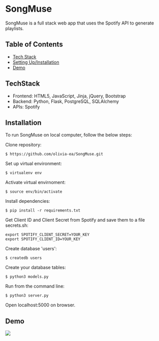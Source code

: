 # SongMuse
SongMuse is a full stack web app that uses the Spotify API to generate playlists. 

## Table of Contents
* [Tech Stack](#techstack) 
* [Setting Up/Installation](#installation)
* [Demo](#demo)

## TechStack
* Frontend: HTML5, JavaScript, Jinja, jQuery, Bootstrap 
* Backend: Python, Flask, PostgreSQL, SQLAlchemy 
* APIs: Spotify

## Installation 

To run SongMuse on local computer, follow the below steps:

Clone repository: 
```
$ https://github.com/olivia-ea/SongMuse.git
```

Set up virtual environment: 

```
$ virtualenv env
```

Activate virtual envirnoment:
```
$ source env/bin/activate
```

Install dependencies:
```
$ pip install -r requirements.txt
```

Get Client ID and Client Secret from Spotify and save them to a file secrets.sh:
```
export SPOTIFY_CLIENT_SECRET=YOUR_KEY
export SPOTIFY_CLIENT_ID=YOUR_KEY
```

Create database 'users':
```
$ createdb users
```

Create your database tables:
```
$ python3 models.py
```

Run from the command line:
```
$ python3 server.py
```

Open localhost:5000 on browser.

## Demo

![](http://www.giphy.com/gifs/Rej49lyaoVh6OSLTAQ)



